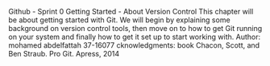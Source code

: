 Github - Sprint 0
Getting Started - About Version Control
This chapter will be about getting started with Git. We will begin by explaining some background on version control tools, then move on to how to get Git running on your system and finally how to get it set up to start working with. 
Author: mohamed abdelfattah 37-16077
cknowledgments: book Chacon, Scott, and Ben Straub. Pro Git. Apress, 2014